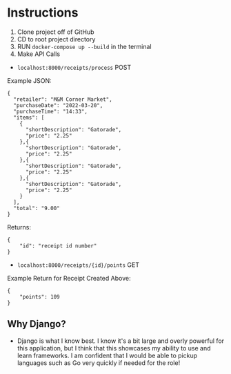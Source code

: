 # Instructions
1. Clone project off of GitHub
2. CD to root project directory
3. RUN `docker-compose up --build` in the terminal
4. Make API Calls

- `localhost:8000/receipts/process` POST

Example JSON:
```
{
  "retailer": "M&M Corner Market",
  "purchaseDate": "2022-03-20",
  "purchaseTime": "14:33",
  "items": [
    {
      "shortDescription": "Gatorade",
      "price": "2.25"
    },{
      "shortDescription": "Gatorade",
      "price": "2.25"
    },{
      "shortDescription": "Gatorade",
      "price": "2.25"
    },{
      "shortDescription": "Gatorade",
      "price": "2.25"
    }
  ],
  "total": "9.00"
}
```

Returns:
```
{
	"id": "receipt id number"
}
```
- `localhost:8000/receipts/{id}/points` GET

Example Return for Receipt Created Above:
```
{
	"points": 109
}
```
## Why Django?
- Django is what I know best. I know it's a bit large and overly powerful for this application, but I think that this showcases my ability to use and learn frameworks. I am confident that I would be able to pickup languages such as Go very quickly if needed for the role!